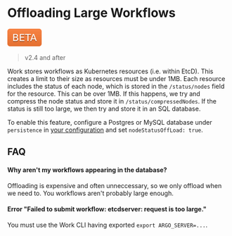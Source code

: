 # Offloading Large Workflows

![beta](assets/beta.svg)

> v2.4 and after

Work stores workflows as Kubernetes resources (i.e. within EtcD). This creates a limit to their size as resources must be under 1MB. Each resource includes the status of each node, which is stored in the `/status/nodes` field for the resource. This can be over 1MB. If this happens, we try and compress the node status and store it in `/status/compressedNodes`. If the status is still too large, we then try and store it in an SQL database. 

To enable this feature, configure a Postgres or MySQL database under `persistence` in [your configuration](workflow-controller-configmap.yaml) and set `nodeStatusOffLoad: true`.

## FAQ

#### Why aren't my workflows appearing in the database? 

Offloading is expensive and often unneccessary, so we only offload when we need to. You workflows aren't probably large enough.


#### Error "Failed to submit workflow: etcdserver: request is too large."

You must use the Work CLI having exported `export ARGO_SERVER=...`.
